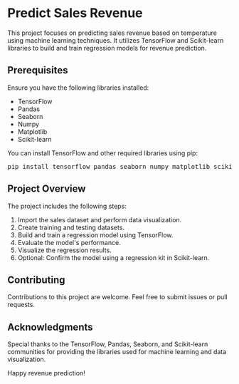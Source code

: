 <!DOCTYPE html>
<html>

<head>
    <meta charset="UTF-8">
    
</head>

<body>

<h1>Predict Sales Revenue</h1>

<p>This project focuses on predicting sales revenue based on temperature using machine learning techniques. It utilizes TensorFlow and Scikit-learn libraries to build and train regression models for revenue prediction.</p>

<h2>Prerequisites</h2>

<p>Ensure you have the following libraries installed:</p>
<ul>
    <li>TensorFlow</li>
    <li>Pandas</li>
    <li>Seaborn</li>
    <li>Numpy</li>
    <li>Matplotlib</li>
    <li>Scikit-learn</li>
</ul>

<p>You can install TensorFlow and other required libraries using pip:</p>
<pre>
pip install tensorflow pandas seaborn numpy matplotlib scikit-learn
</pre>

<h2>Project Overview</h2>

<p>The project includes the following steps:</p>
<ol>
    <li>Import the sales dataset and perform data visualization.</li>
    <li>Create training and testing datasets.</li>
    <li>Build and train a regression model using TensorFlow.</li>
    <li>Evaluate the model's performance.</li>
    <li>Visualize the regression results.</li>
    <li>Optional: Confirm the model using a regression kit in Scikit-learn.</li>
</ol>

<h2>Contributing</h2>

<p>Contributions to this project are welcome. Feel free to submit issues or pull requests.</p>


<h2>Acknowledgments</h2>

<p>Special thanks to the TensorFlow, Pandas, Seaborn, and Scikit-learn communities for providing the libraries used for machine learning and data visualization.</p>

<p>Happy revenue prediction!</p>

</body>

</html>
